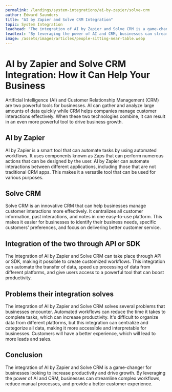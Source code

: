 ```yaml
---
permalink: /landings/system-integrations/ai-by-zapier/solve-crm
author: Edward Saunders
title: "AI by Zapier and Solve CRM Integration"
topic: System Integration
leadhead: "The integration of AI by Zapier and Solve CRM is a game-changer for businesses looking to increase productivity and drive growth"
leadtext: "By leveraging the power of AI and CRM, businesses can streamline complex workflows, reduce manual processes, and provide a better customer experience."
image: /assets/images/articles/people-sitting-near-table.webp
---
```

<div class="arttext">	<h1>AI by Zapier and Solve CRM Integration: How it Can Help Your Business</h1>
	<p>Artificial Intelligence (AI) and Customer Relationship Management (CRM) are two powerful tools for businesses. AI can gather and analyze large amounts of data quickly while CRM helps companies manage customer interactions effectively. When these two technologies combine, it can result in an even more powerful tool to drive business growth.</p>
	<h2>AI by Zapier</h2>
	<p>AI by Zapier is a smart tool that can automate tasks by using automated workflows. It uses components known as Zaps that can perform numerous actions that can be designed by the user. AI by Zapier can automate interactions between different applications, including those that are not traditional CRM apps. This makes it a versatile tool that can be used for various purposes.</p>
	<h2>Solve CRM</h2>
	<p>Solve CRM is an innovative CRM that can help businesses manage customer interactions more effectively. It centralizes all customer information, past interactions, and notes in one easy-to-use platform. This makes it easier for businesses to identify their business needs, specific customers' preferences, and focus on delivering better customer service. </p>
	<h2>Integration of the two through API or SDK</h2>
	<p>The integration of AI by Zapier and Solve CRM can take place through API or SDK, making it possible to create customized workflows. This integration can automate the transfer of data, speed up processing of data from different platforms, and give users access to a powerful tool that can boost productivity.</p>
	<h2>Problems their integration solves</h2>
	<p>The integration of AI by Zapier and Solve CRM solves several problems that businesses encounter. Automated workflows can reduce the time it takes to complete tasks, which can increase productivity. It's difficult to organize data from different platforms, but this integration can centralize and categorize all data, making it more accessible and interpretable for businesses. Customers will have a better experience, which will lead to more leads and sales.</p>
	<h2>Conclusion</h2>
	<p>The integration of AI by Zapier and Solve CRM is a game-changer for businesses looking to increase productivity and drive growth. By leveraging the power of AI and CRM, businesses can streamline complex workflows, reduce manual processes, and provide a better customer experience.</p>
</div>
